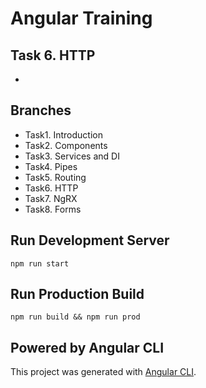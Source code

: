 # Angular Training

## Task 6. HTTP
- 

## Branches
 - Task1. Introduction
 - Task2. Components
 - Task3. Services and DI
 - Task4. Pipes
 - Task5. Routing
 - Task6. HTTP
 - Task7. NgRX
 - Task8. Forms

## Run Development Server
```
npm run start
```

## Run Production Build
```
npm run build && npm run prod
```

## Powered by Angular CLI
This project was generated with [Angular CLI](https://github.com/angular/angular-cli).
